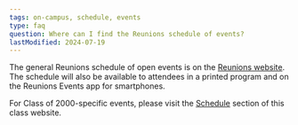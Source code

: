 ```yaml
---
tags: on-campus, schedule, events
type: faq
question: Where can I find the Reunions schedule of events?
lastModified: 2024-07-19
---
```


The general Reunions schedule of open events is on the [Reunions website](https://reunions.princeton.edu/events). The schedule will also be available to attendees in a printed program and on the Reunions Events app for smartphones.

For Class of 2000-specific events, please visit the [Schedule](../schedule) section of this class website.
